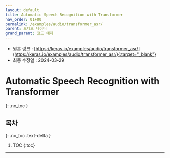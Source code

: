 ```yaml
---
layout: default
title: Automatic Speech Recognition with Transformer
nav_order: 01+00
permalink: /examples/audio/transformer_asr/
parent: 오디오 데이터
grand_parent: 코드 예제
---
```


* 원본 링크 : [https://keras.io/examples/audio/transformer_asr/](https://keras.io/examples/audio/transformer_asr/){:target="_blank"}
* 최종 수정일 : 2024-03-29

# Automatic Speech Recognition with Transformer
{: .no_toc }

## 목차
{: .no_toc .text-delta }

1. TOC
{:toc}

---
